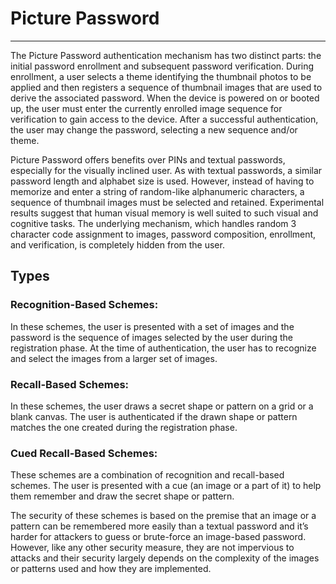 # Picture Password

---

The Picture Password authentication mechanism has two distinct parts: the initial password enrollment and subsequent password verification.  During enrollment, a user selects a theme identifying the thumbnail photos to be applied and then registers a sequence of thumbnail images that are used to derive the associated password.  When the device is powered on or booted up, the user must enter the currently enrolled image sequence for verification to gain access to the device.  After a successful authentication, the user may change the password, selecting a new sequence and/or theme.

Picture Password offers benefits over PINs and textual passwords, especially for the visually inclined user.  As with textual passwords, a similar password length and alphabet size is used. However, instead of having to memorize and enter a string of random-like alphanumeric 
characters, a sequence of thumbnail images must be selected and retained.  Experimental results suggest that human visual memory is well suited to such visual and cognitive tasks. The underlying mechanism, which handles random 3 character code assignment to images, password composition, enrollment, and verification, is completely hidden from the user. 

## Types

### Recognition-Based Schemes:
In these schemes, the user is presented with a set of images and the password is the sequence of images selected by the user during the registration phase. At the time of authentication, the user has to recognize and select the images from a larger set of images.


### Recall-Based Schemes:
In these schemes, the user draws a secret shape or pattern on a grid or a blank canvas. The user is authenticated if the drawn shape or pattern matches the one created during the registration phase.


### Cued Recall-Based Schemes:
These schemes are a combination of recognition and recall-based schemes. The user is presented with a cue (an image or a part of it) to help them remember and draw the secret shape or pattern.

The security of these schemes is based on the premise that an image or a pattern can be remembered more easily than a textual password and it’s harder for attackers to guess or brute-force an image-based password. However, like any other security measure, they are not impervious to attacks and their security largely depends on the complexity of the images or patterns used and how they are implemented.